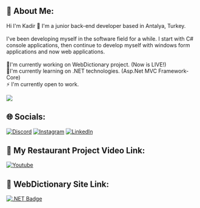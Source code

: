 

## 💫 About Me:
Hi I'm Kadir 👋
I'm a junior back-end developer based in Antalya, Turkey.<br><br>I've been developing myself in the software field for a while. I start with C# console applications, then continue to develop myself with windows form applications and now web applications.<br><br>🔭I'm currently working on WebDictionary project. (Now is LIVE!)<br>🌱I'm currently learning on .NET technologies. (Asp.Net MVC Framework-Core)<br>⚡ I'm currently open to work.<br>

[![](https://visitcount.itsvg.in/api?id=kadir-aydemir&icon=6&color=6)](https://visitcount.itsvg.in)

## 🌐 Socials:
[![Discord](https://img.shields.io/badge/Discord-%237289DA.svg?logo=discord&logoColor=white)](https://discordapp.com/users/517846710043541524) [![Instagram](https://img.shields.io/badge/Instagram-%23E4405F.svg?logo=Instagram&logoColor=white)](https://instagram.com/kadir.aay) [![LinkedIn](https://img.shields.io/badge/LinkedIn-%230077B5.svg?logo=linkedin&logoColor=white)](https://www.linkedin.com/in/kadir-aydemir/) 

## 💬 My Restaurant Project Video Link:
[![Youtube](https://img.shields.io/badge/YouTube-%23FF0000.svg?logo=YouTube&logoColor=white)](https://www.youtube.com/watch?v=Nror38YHzEg&t=0s)

## 🚀 WebDictionary Site Link:
[![.NET Badge](https://img.shields.io/badge/WebDictionary-512BD4?logo=dotnet&logoColor=fff&style=for-the-badge)](https://www.webdictionary.com.tr)
